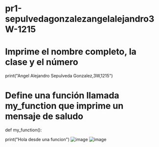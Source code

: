 # pr1-sepulvedagonzalezangelalejandro3W-1215
# Imprime el nombre completo, la clase y el número

print("Angel Alejandro Sepulveda Gonzalez,3W,1215")

# Define una función llamada my_function que imprime un mensaje de saludo

def my_function():
    
  print("Hola desde una funcion")
  ![image](https://github.com/user-attachments/assets/b20d8d98-23c6-47f0-ac04-fad2a05e766c)
![image](https://github.com/user-attachments/assets/fe9c4c14-b043-4d28-b26f-c20ce3b32993)
